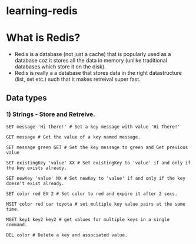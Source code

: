 # learning-redis

# What is Redis?

- Redis is a database (not just a cache) that is popularly used as a database coz it stores all the data in memory (unlike traditional databases which store it on the disk).
- Redis is really a a database that stores data in the right datastructure (list, set etc.) such that it makes retreival super fast.

## Data types

### 1) Strings - Store and Retreive.

```redis
SET message 'Hi there!' # Set a key message with value 'Hi There!'

GET message # Get the value of a key named message.

SET message green GET # Set the key message to green and Get previous value

SET existingKey 'value' XX # Set existingKey to 'value' if and only if the key exists already.

SET newKey 'value' NX # Set newKey to 'value' if and only if the key doesn't exist already.

SET color red EX 2 # Set color to red and expire it after 2 secs.

MSET color red car toyota # set multiple key value pairs at the same time.

MGET key1 key2 key2 # get values for multiple keys in a single command.

DEL color # Delete a key and associated value.
```
